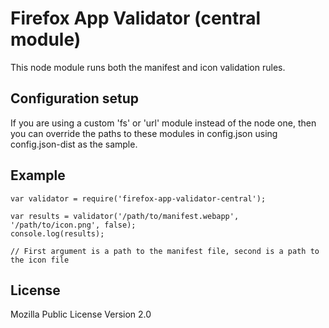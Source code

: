 # Firefox App Validator (central module)

This node module runs both the manifest and icon validation rules.

## Configuration setup

If you are using a custom 'fs' or 'url' module instead of the node one, then you can override the paths to these modules in config.json using config.json-dist as the sample.

## Example

    var validator = require('firefox-app-validator-central');

    var results = validator('/path/to/manifest.webapp', '/path/to/icon.png', false);
    console.log(results);

    // First argument is a path to the manifest file, second is a path to the icon file

## License

Mozilla Public License Version 2.0
